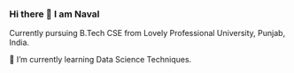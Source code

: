 ### Hi there 👋 I am Naval
Currently pursuing B.Tech CSE from Lovely Professional University, Punjab, India.


🌱 I’m currently learning Data Science Techniques.
